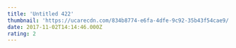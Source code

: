 ```yaml
---
title: 'Untitled 422'
thumbnail: 'https://ucarecdn.com/834b8774-e6fa-4dfe-9c92-35b43f54cae9/'
date: 2017-11-02T14:14:46.000Z
rating: 2
---
```

